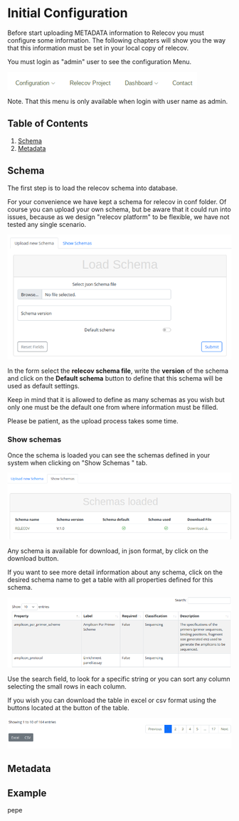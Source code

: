 # Initial Configuration

Before start uploading METADATA information to Relecov you must configure some information.
The following chapters will show you the way that this information must be set in your local copy of relecov.

You must login as "admin" user to see the configuration Menu.

![configuration_menu](./img/configuration_menu.png)

Note. That this menu is only available when login with user name as admin.

## Table of Contents
1. [Schema](#schema)
2. [Metadata](#metadata)


## Schema
The first step is to load the relecov schema into database.

For your convenience we have kept a schema for relecov in conf folder. Of course you can upload your own schema, but be aware that it could run into issues, because as we design "relecov platform" to be flexible, we have not tested any single scenario.

![upload_schema](img/upload_schema.png)

In the form select the **relecov schema file**, write the **version** of the schema and click on the **Default schema** button to define that this schema will be used as default settings.

Keep in mind that it is allowed to define as many schemas as you wish but only one must be the default one from where information must be filled.

Please be patient, as the upload process takes some time.


### Show schemas
Once the schema is loaded you can see the schemas defined in your system when clicking on "Show Schemas " tab.

![show_schema](img/show_schemas.png)

Any schema is available for download, in json format, by click on the download button.

If you want to see more detail information about any schema, click on the desired schema name to get a table with all properties defined for this schema.

![show_detail_schema](img/show_detail_schema.png)

Use the search field, to look for a specific string or you can sort any column selecting the small rows in each column.

If you wish you can download the table in excel or csv format using the buttons located at the button of the table.


![show_export_schema](img/show_export_schema.png)

## Metadata



## Example
pepe
